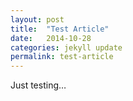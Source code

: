 ```yaml
---
layout: post
title:  "Test Article"
date:   2014-10-28 
categories: jekyll update
permalink: test-article
---
```


Just testing…
